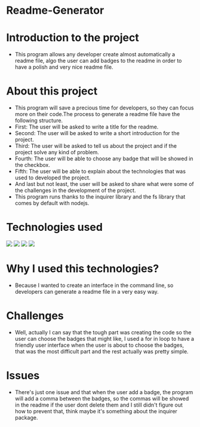 # Readme-Generator

# Introduction to the project
* This program allows any developer create almost automatically a readme file, algo the user can add badges to the readme in order to have a polish and very nice readme file.

# About this project 

* This program will save a precious time for developers, so they can focus more on their code.The process to generate a readme file have the following structure.
* First: The user will be asked to write a title for the readme.
* Second: The user will be asked to write a short introduction for the project.
* Third: The user will be asked to tell us about the project and if the project solve any kind of problem.
* Fourth: The user will be able to choose any badge that will be showed in the checkbox.
* Fifth: The user will be able to explain about the technologies that was used to developed the project.
* And last but not least, the user will be asked to share what were some of the challenges in the development of the project.
* This program runs thanks to the inquirer library and the fs library that comes by default with nodejs.
# Technologies used
<div style="display=flex flex-row flex-wrap">
<img src="https://img.shields.io/badge/-JavaScript-F7DF1E?logo=javascript&logoColor=fff">
<img src="https://img.shields.io/badge/-Node.js-339933?logo=node.js&logoColor=fff">
<img src="https://img.shields.io/badge/-GitHub-181717?logo=github&logoColor=fff">
<img src="https://img.shields.io/badge/-Git-F05032?logo=git&logoColor=fff">
</div>

# Why I used this technologies?
* Because I wanted to create an interface in the command line, so developers can generate a readme file in a very easy way.

# Challenges
* Well, actually I can say that the tough part was creating the code so the user can choose the badges that might like, I used a for in loop to have a friendly user interface when the user is about to choose the badges, that was the most difficult part and the rest actually was pretty simple.

# Issues
* There's just one issue and that when the user add a badge, the program will add a comma between the badges, so the commas will be showed in the readme if the user dont delete them and I still didn't figure out how to prevent that, think maybe it's something about the inquirer package.
      

